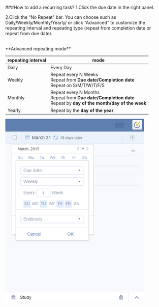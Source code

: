 ###How to add a recurring task?
1.Click the due date in the right panel.

2.Click the “No Repeat” bar. You can choose such as Daily/Weekly/Monthly/Yearly/ or click “Advanced” to customize the repeating interval and repeating type (repeat from completion date or repeat from due date).


<br />
**Advanced repeating mode**

|repeating interval | mode |
| -- | -- |
|Daily | Every Day |
| Weekly | Repeat every N Weeks<br />Repeat from **Due date/Completion date**<br />Repeat on S/M/T/W/T/F/S|
| Monthly |  Repeat every N Months<br />Repeat from **Due date/Completion date**<br />Repeat by **day of the month/day of the week**|
| Yearly | Repeat by the **day of the year** |

![](../images/recurring.png)
